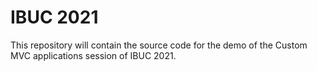 # IBUC 2021
This repository will contain the source code for the demo of the Custom MVC applications session of IBUC 2021.
